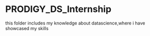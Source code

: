 # PRODIGY_DS_Internship
this folder includes my knowledge about datascience,where i have showcased my skills 
